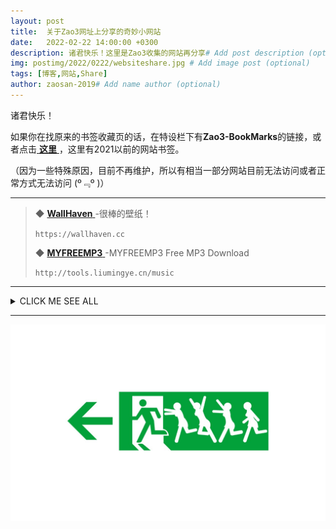 ```yaml
---
layout: post
title:  关于Zao3网址上分享的奇妙小网站
date:   2022-02-22 14:00:00 +0300
description: 诸君快乐！这里是Zao3收集的网站再分享# Add post description (optional)
img: postimg/2022/0222/websiteshare.jpg # Add image post (optional)
tags: [博客,网站,Share]
author: zaosan-2019# Add name author (optional)
---
```

诸君快乐！

如果你在找原来的书签收藏页的话，在特设栏下有**Zao3-BookMarks**的链接，或者点击[ **这里** ](https://zaosan.rthe.xyz)，这里有2021以前的网站书签。  

（因为一些特殊原因，目前不再维护，所以有相当一部分网站目前无法访问或者正常方式无法访问 (º﹃º )）


***


>
> ◆ [ **WallHaven** ](https://wallhaven.cc)-很棒的壁纸！
>
> `https://wallhaven.cc`
>
>
> ◆ [ **MYFREEMP3** ](https://tools.liumingye.cn/music)-MYFREEMP3 Free MP3 Download
>
> `http://tools.liumingye.cn/music`
>
>


***

<details><summary>CLICK ME SEE ALL</summary>
<p>

1. First Test
   * Second test
    * Third test  

2. First test
   - Second test
     sSecond test
    - Third test  

3. First test
   - [zaoc](zaoccc.github.io)
    - [zaoc](zaoccc.github.io)  

4. First test
   * Second test
    *Third test  

5. First test
   - Second test
   - sSeconf test
    - Third test
   

</p>
</details>

***

![termux](/assets/img/postimg/2022/0222/websitesharefooter.jpg)
